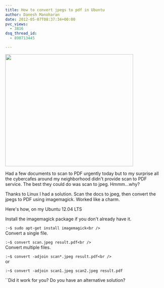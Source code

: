 ```yaml
---
title: How to convert jpegs to pdf in Ubuntu
author: Danesh Manoharan
date: 2012-05-07T08:37:34+00:00
pvc_views:
  - 3816
dsq_thread_id:
  - 890713445

---
```

[<img loading="lazy" title="words_to_pdf" src="/wp-content/uploads/2012/05/words_to_pdf.png" alt="" width="405" height="355" />][1]

Had a few documents to scan to PDF urgently today but to my surprise all the cybercafes around my neighborhood didn't provide scan to PDF service. The best they could do was scan to jpeg. Hmmm...why?

Thanks to Linux I had a solution. Scan the docs to jpeg, then convert the jpegs to PDF using imagemagick. Worked like a charm.

Here's how, on my Ubuntu 12.04 LTS

Install the imagemagick package if you don't already have it.

`:~$ sudo apt-get install imagemagick<br />
`  
Convert a single file.

`:~$ convert scan.jpeg result.pdf<br />
`  
Convert multiple files.

`:~$ convert -adjoin scan*.jpeg result.pdf<br />
`  
or

`:~$ convert -adjoin scan1.jpeg scan2.jpeg result.pdf`

``Did it work for you? Do you have an alternative solution?

 [1]: /wp-content/uploads/2012/05/words_to_pdf.png